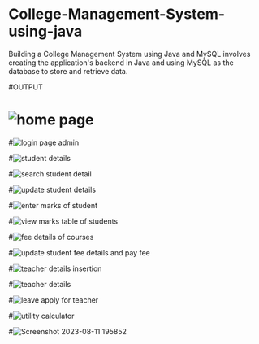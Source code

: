# College-Management-System-using-java
Building a College Management System using Java and MySQL involves creating the application's backend in Java and using MySQL as the database to store and retrieve data.


#OUTPUT

# ![home page ](https://github.com/Rushabh8087/College-Management-System-using-java/assets/115590012/2fc3dc66-e153-4683-89db-dd9e4a21beab)

#![login page admin ](https://github.com/Rushabh8087/College-Management-System-using-java/assets/115590012/1f90cbe2-d587-4cdc-b03f-bfb517db5a2b)

#![student details](https://github.com/Rushabh8087/College-Management-System-using-java/assets/115590012/c9d5c7d8-2c9d-4948-bf8b-65a810a888f6)

#![search student detail](https://github.com/Rushabh8087/College-Management-System-using-java/assets/115590012/d3e07296-ac8e-405e-94d4-05487b5ca93d)

#![update student details](https://github.com/Rushabh8087/College-Management-System-using-java/assets/115590012/1fdb35c8-fd5a-494d-b8b1-ac34415f365d)

#![enter marks of student ](https://github.com/Rushabh8087/College-Management-System-using-java/assets/115590012/177c88d3-c1fa-4e9f-b313-777a90fb8554)

#![view marks table of students](https://github.com/Rushabh8087/College-Management-System-using-java/assets/115590012/d0e12a73-df5d-4069-9cba-11d52aaa0557)

#![fee details of courses](https://github.com/Rushabh8087/College-Management-System-using-java/assets/115590012/0affecc5-8a1d-4b54-9977-4962b8ed811a)

#![update student fee details and pay fee](https://github.com/Rushabh8087/College-Management-System-using-java/assets/115590012/4ba8010c-d8ca-480f-807e-acfd338581b2)

#![teacher details insertion](https://github.com/Rushabh8087/College-Management-System-using-java/assets/115590012/4986b469-3611-46c2-8ba6-07032204b082)

#![teacher details](https://github.com/Rushabh8087/College-Management-System-using-java/assets/115590012/ea05c6c7-a2e8-419a-81d5-4d8c1b3c1f08)

#![leave apply for teacher](https://github.com/Rushabh8087/College-Management-System-using-java/assets/115590012/42289fb7-419a-4a19-ae41-e40c63e977ad)


#![utility calculator](https://github.com/Rushabh8087/College-Management-System-using-java/assets/115590012/68a28ad4-1aa3-48e5-b98a-4e124f06afc8)



#![Screenshot 2023-08-11 195852](https://github.com/Rushabh8087/College-Management-System-using-java/assets/115590012/e497593a-e2d0-42ed-ae17-54ffe9d730e6)
